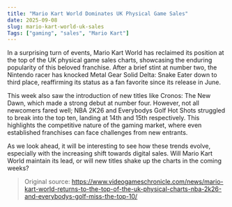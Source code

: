 ```yaml
---
title: "Mario Kart World Dominates UK Physical Game Sales"
date: 2025-09-08
slug: mario-kart-world-uk-sales
Tags: ["gaming", "sales", "Mario Kart"]
---
```


In a surprising turn of events, Mario Kart World has reclaimed its position at the top of the UK physical game sales charts, showcasing the enduring popularity of this beloved franchise. After a brief stint at number two, the Nintendo racer has knocked Metal Gear Solid Delta: Snake Eater down to third place, reaffirming its status as a fan favorite since its release in June.

This week also saw the introduction of new titles like Cronos: The New Dawn, which made a strong debut at number four. However, not all newcomers fared well; NBA 2K26 and Everybodys Golf Hot Shots struggled to break into the top ten, landing at 14th and 15th respectively. This highlights the competitive nature of the gaming market, where even established franchises can face challenges from new entrants.

As we look ahead, it will be interesting to see how these trends evolve, especially with the increasing shift towards digital sales. Will Mario Kart World maintain its lead, or will new titles shake up the charts in the coming weeks?
> Original source: https://www.videogameschronicle.com/news/mario-kart-world-returns-to-the-top-of-the-uk-physical-charts-nba-2k26-and-everybodys-golf-miss-the-top-10/